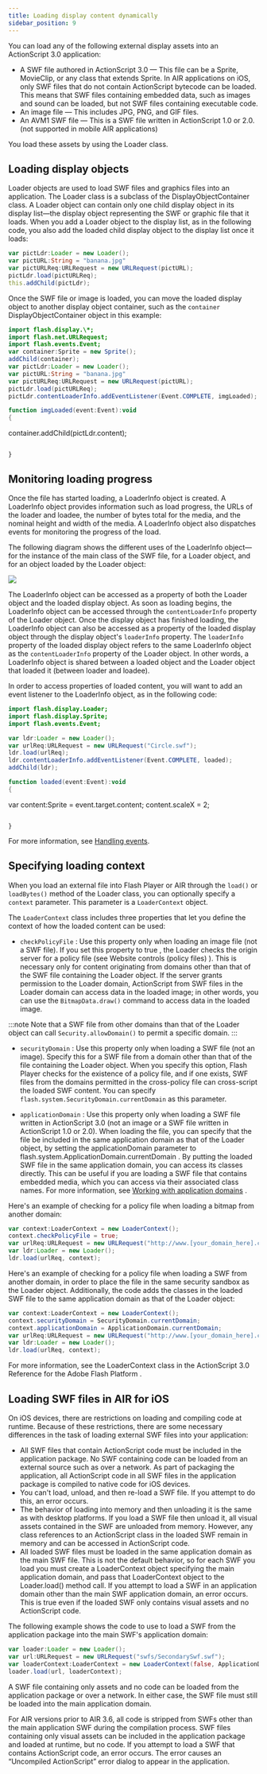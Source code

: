 ```yaml
---
title: Loading display content dynamically
sidebar_position: 9
---
```


You can load any of the following external display assets into an ActionScript 3.0 application:

- A SWF file authored in ActionScript 3.0 — This file can be a Sprite, MovieClip, or any class that extends Sprite. In AIR applications on iOS, only SWF files that do not contain ActionScript bytecode can be loaded. This means that SWF files containing embedded data, such as images and sound can be loaded, but not SWF files containing executable code.
- An image file — This includes JPG, PNG, and GIF files.
- An AVM1 SWF file — This is a SWF file written in ActionScript 1.0 or 2.0. (not supported in mobile AIR applications)

You load these assets by using the Loader class.

## Loading display objects

Loader objects are used to load SWF files and graphics files into an application. The Loader class is a subclass of the DisplayObjectContainer class. A Loader object can contain only one child display object in its display list—the display object representing the SWF or graphic file that it loads. When you add a Loader object to the display list, as in the following code, you also add the loaded child display object to the display list once it loads:

```actionscript
var pictLdr:Loader = new Loader();
var pictURL:String = "banana.jpg"
var pictURLReq:URLRequest = new URLRequest(pictURL);
pictLdr.load(pictURLReq);
this.addChild(pictLdr);
```

Once the SWF file or image is loaded, you can move the loaded display object to another display object container, such as the `container` DisplayObjectContainer object in this example:

```actionscript
import flash.display.\*;
import flash.net.URLRequest;
import flash.events.Event;
var container:Sprite = new Sprite();
addChild(container);
var pictLdr:Loader = new Loader();
var pictURL:String = "banana.jpg"
var pictURLReq:URLRequest = new URLRequest(pictURL);
pictLdr.load(pictURLReq);
pictLdr.contentLoaderInfo.addEventListener(Event.COMPLETE, imgLoaded);

function imgLoaded(event:Event):void
{
```
container.addChild(pictLdr.content);
```

}
```

## Monitoring loading progress

Once the file has started loading, a LoaderInfo object is created. A LoaderInfo object provides information such as load progress, the URLs of the loader and loadee, the number of bytes total for the media, and the nominal height and width of the media. A LoaderInfo object also dispatches events for monitoring the progress of the load.

The following diagram shows the different uses of the LoaderInfo object—for the instance of the main class of the SWF file, for a Loader object, and for an object loaded by the Loader object:

![](images/dp_loaderInfo_object.png)

The LoaderInfo object can be accessed as a property of both the Loader object and the loaded display object. As soon as loading begins, the LoaderInfo object can be accessed through the `contentLoaderInfo` property of the Loader object. Once the display object has finished loading, the LoaderInfo object can also be accessed as a property of the loaded display object through the display object's `loaderInfo` property. The `loaderInfo` property of the loaded display object refers to the same LoaderInfo object as the `contentLoaderInfo` property of the Loader object. In other words, a LoaderInfo object is shared between a loaded object and the Loader object that loaded it (between loader and loadee).

In order to access properties of loaded content, you will want to add an event listener to the LoaderInfo object, as in the following code:

```actionscript
import flash.display.Loader;
import flash.display.Sprite;
import flash.events.Event;

var ldr:Loader = new Loader();
var urlReq:URLRequest = new URLRequest("Circle.swf");
ldr.load(urlReq);
ldr.contentLoaderInfo.addEventListener(Event.COMPLETE, loaded);
addChild(ldr);

function loaded(event:Event):void
{
```
var content:Sprite = event.target.content;
content.scaleX = 2;
```

}
```

For more information, see [Handling events](/docs/development/core-actionscript-classes/handling-events).

## Specifying loading context

When you load an external file into Flash Player or AIR through the `load()` or `loadBytes()` method of the Loader class, you can optionally specify a `context` parameter. This parameter is a `LoaderContext` object.

The `LoaderContext` class includes three properties that let you define the context of how the loaded content can be used:

- `checkPolicyFile` : Use this property only when loading an image file (not a SWF file). If you set this property to true , the Loader checks the origin server for a policy file (see Website controls (policy files) ). This is necessary only for content originating from domains other than that of the SWF file containing the Loader object. If the server grants permission to the Loader domain, ActionScript from SWF files in the Loader domain can access data in the loaded image; in other words, you can use the `BitmapData.draw()` command to access data in the loaded image.

:::note
Note that a SWF file from other domains than that of the Loader object can call `Security.allowDomain()` to permit a specific domain.
:::

- `securityDomain` : Use this property only when loading a SWF file (not an image). Specify this for a SWF file from a domain other than that of the file containing the Loader object. When you specify this option, Flash Player checks for the existence of a policy file, and if one exists, SWF files from the domains permitted in the cross-policy file can cross-script the loaded SWF content. You can specify `flash.system.SecurityDomain.currentDomain` as this parameter.

- `applicationDomain` : Use this property only when loading a SWF file written in ActionScript 3.0 (not an image or a SWF file written in ActionScript 1.0 or 2.0). When loading the file, you can specify that the file be included in the same application domain as that of the Loader object, by setting the applicationDomain parameter to flash.system.ApplicationDomain.currentDomain . By putting the loaded SWF file in the same application domain, you can access its classes directly. This can be useful if you are loading a SWF file that contains embedded media, which you can access via their associated class names. For more information, see [Working with application domains](/docs/development/core-actionscript-classes/working-with-application-domains) .

Here's an example of checking for a policy file when loading a bitmap from another domain:

```actionscript
var context:LoaderContext = new LoaderContext();
context.checkPolicyFile = true;
var urlReq:URLRequest = new URLRequest("http://www.[your_domain_here].com/photo11.jpg");
var ldr:Loader = new Loader();
ldr.load(urlReq, context);
```

Here's an example of checking for a policy file when loading a SWF from another domain, in order to place the file in the same security sandbox as the Loader object. Additionally, the code adds the classes in the loaded SWF file to the same application domain as that of the Loader object:

```actionscript
var context:LoaderContext = new LoaderContext();
context.securityDomain = SecurityDomain.currentDomain;
context.applicationDomain = ApplicationDomain.currentDomain;
var urlReq:URLRequest = new URLRequest("http://www.[your_domain_here].com/library.swf");
var ldr:Loader = new Loader();
ldr.load(urlReq, context);
```

For more information, see the LoaderContext class in the ActionScript 3.0 Reference for the Adobe Flash Platform .

## Loading SWF files in AIR for iOS

On iOS devices, there are restrictions on loading and compiling code at runtime. Because of these restrictions, there are some necessary differences in the task of loading external SWF files into your application:

- All SWF files that contain ActionScript code must be included in the application package. No SWF containing code can be loaded from an external source such as over a network. As part of packaging the application, all ActionScript code in all SWF files in the application package is compiled to native code for iOS devices.
- You can't load, unload, and then re-load a SWF file. If you attempt to do this, an error occurs.
- The behavior of loading into memory and then unloading it is the same as with desktop platforms. If you load a SWF file then unload it, all visual assets contained in the SWF are unloaded from memory. However, any class references to an ActionScript class in the loaded SWF remain in memory and can be accessed in ActionScript code.
- All loaded SWF files must be loaded in the same application domain as the main SWF file. This is not the default behavior, so for each SWF you load you must create a LoaderContext object specifying the main application domain, and pass that LoaderContext object to the Loader.load() method call. If you attempt to load a SWF in an application domain other than the main SWF application domain, an error occurs. This is true even if the loaded SWF only contains visual assets and no ActionScript code.

The following example shows the code to use to load a SWF from the application package into the main SWF's application domain:

```actionscript
var loader:Loader = new Loader();
var url:URLRequest = new URLRequest("swfs/SecondarySwf.swf");
var loaderContext:LoaderContext = new LoaderContext(false, ApplicationDomain.currentDomain, null);
loader.load(url, loaderContext);
```

A SWF file containing only assets and no code can be loaded from the application package or over a network. In either case, the SWF file must still be loaded into the main application domain.

For AIR versions prior to AIR 3.6, all code is stripped from SWFs other than the main application SWF during the compilation process. SWF files containing only visual assets can be included in the application package and loaded at runtime, but no code. If you attempt to load a SWF that contains ActionScript code, an error occurs. The error causes an “Uncompiled ActionScript” error dialog to appear in the application.
